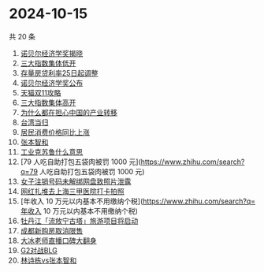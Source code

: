 # 2024-10-15

共 20 条

<!-- BEGIN ZHIHUSEARCH -->
<!-- 最后更新时间 Tue Oct 15 2024 21:20:16 GMT+0800 (China Standard Time) -->
1. [诺贝尔经济学奖揭晓](https://www.zhihu.com/search?q=诺贝尔经济学奖揭晓)
1. [三大指数集体低开](https://www.zhihu.com/search?q=三大指数集体低开)
1. [存量房贷利率25日起调整](https://www.zhihu.com/search?q=存量房贷利率25日起调整)
1. [诺贝尔经济学奖公布](https://www.zhihu.com/search?q=诺贝尔经济学奖公布)
1. [天猫双11攻略](https://www.zhihu.com/search?q=天猫双11攻略)
1. [三大指数集体高开](https://www.zhihu.com/search?q=三大指数集体高开)
1. [为什么都在担心中国的产业转移](https://www.zhihu.com/search?q=为什么都在担心中国的产业转移)
1. [台湾当归](https://www.zhihu.com/search?q=台湾当归)
1. [居民消费价格同比上涨](https://www.zhihu.com/search?q=居民消费价格同比上涨)
1. [张本智和](https://www.zhihu.com/search?q=张本智和)
1. [工业克苏鲁什么意思](https://www.zhihu.com/search?q=工业克苏鲁什么意思)
1. [79 人吃自助打包五袋肉被罚 1000 元](https://www.zhihu.com/search?q=79 人吃自助打包五袋肉被罚 1000 元)
1. [女子注销号码未解绑网盘致照片泄露](https://www.zhihu.com/search?q=女子注销号码未解绑网盘致照片泄露)
1. [网红扎堆去上海三甲医院打卡拍照](https://www.zhihu.com/search?q=网红扎堆去上海三甲医院打卡拍照)
1. [年收入 10 万元以内基本不用缴纳个税](https://www.zhihu.com/search?q=年收入 10 万元以内基本不用缴纳个税)
1. [牡丹江「流放宁古塔」旅游项目将启动](https://www.zhihu.com/search?q=牡丹江「流放宁古塔」旅游项目将启动)
1. [成都新购房取消限售](https://www.zhihu.com/search?q=成都新购房取消限售)
1. [大冰老师直播口碑大翻身](https://www.zhihu.com/search?q=大冰老师直播口碑大翻身)
1. [G2对战BLG](https://www.zhihu.com/search?q=G2对战BLG)
1. [林诗栋vs张本智和](https://www.zhihu.com/search?q=林诗栋vs张本智和)
<!-- END ZHIHUSEARCH -->
